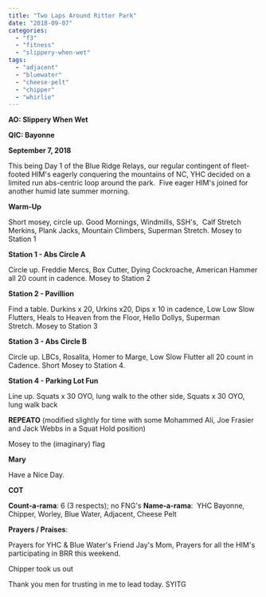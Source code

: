 ```yaml
---
title: "Two Laps Around Ritter Park"
date: "2018-09-07"
categories: 
  - "f3"
  - "fitness"
  - "slippery-when-wet"
tags: 
  - "adjacent"
  - "bluewater"
  - "cheese-pelt"
  - "chipper"
  - "whirlie"
---
```


**AO: Slippery When Wet**

**QIC: Bayonne**

**September 7, 2018**

This being Day 1 of the Blue Ridge Relays, our regular contingent of fleet-footed HIM's eagerly conquering the mountains of NC, YHC decided on a limited run abs-centric loop around the park.  Five eager HIM's joined for another humid late summer morning.

**Warm-Up**

Short mosey, circle up. Good Mornings, Windmills, SSH's,  Calf Stretch Merkins, Plank Jacks, Mountain Climbers, Superman Stretch. Mosey to Station 1

**Station 1 - Abs Circle A**

Circle up. Freddie Mercs, Box Cutter, Dying Cockroache, American Hammer all 20 count in cadence. Mosey to Station 2

**Station 2 - Pavillion**

Find a table. Durkins x 20, Urkins x20, Dips x 10 in cadence, Low Low Slow Flutters, Heals to Heaven from the Floor, Hello Dollys, Superman Stretch. Mosey to Station 3

**Station 3 - Abs Circle B**

Circle up. LBCs, Rosalita, Homer to Marge, Low Slow Flutter all 20 count in Cadence. Short Mosey to Station 4.

**Station 4 - Parking Lot Fun**

Line up. Squats x 30 OYO, lung walk to the other side, Squats x 30 OYO, lung walk back

**REPEATO** (modified slightly for time with some Mohammed Ali, Joe Frasier and Jack Webbs in a Squat Hold position)

Mosey to the (imaginary) flag

**Mary**

Have a Nice Day.

**COT**

**Count-a-rama**: 6 (3 respects); no FNG's **Name-a-rama**:  YHC Bayonne, Chipper, Worley, Blue Water, Adjacent, Cheese Pelt

**Prayers / Praises**:

Prayers for YHC & Blue Water's Friend Jay's Mom, Prayers for all the HIM's participating in BRR this weekend.

Chipper took us out

Thank you men for trusting in me to lead today. SYITG
